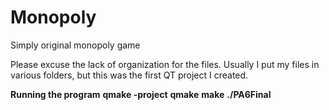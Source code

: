 # Monopoly
Simply original monopoly game

Please excuse the lack of organization for the files. Usually I put my files in various folders, but this was the first QT project I created. 

**Running the program**
**qmake -project**
**qmake**
**make**
**./PA6Final**
